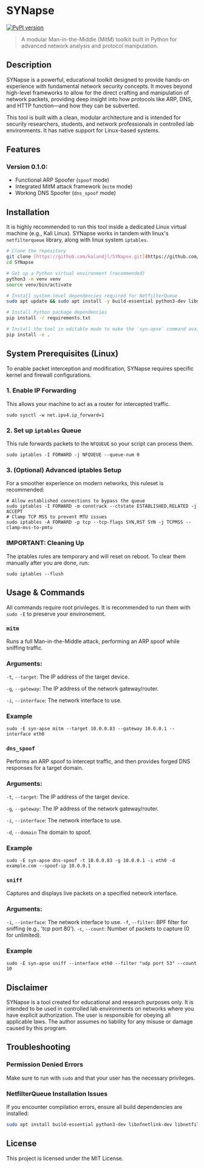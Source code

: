 # SYNapse

[![PyPI version](https://badge.fury.io/py/synapse-toolkit.svg)](https://badge.fury.io/py/synapse-toolkit)

> A modular Man-in-the-Middle (MitM) toolkit built in Python for advanced network analysis and protocol manipulation.

## Description
SYNapse is a powerful, educational toolkit designed to provide hands-on experience with fundamental network security concepts. It moves beyond high-level frameworks to allow for the direct crafting and manipulation of network packets, providing deep insight into how protocols like ARP, DNS, and HTTP function—and how they can be subverted.

This tool is built with a clean, modular architecture and is intended for security researchers, students, and network professionals in controlled lab environments. It has native support for Linux-based systems.


## Features
### Version 0.1.0:
 - Functional ARP Spoofer (`spoof` mode)
 - Integrated MitM attack framework (`mitm` mode)
 - Working DNS Spoofer (`dns_spoof` mode)

 ## Installation
 It is highly recommended to run this tool inside a dedicated Linux virtual machine (e.g., Kali Linux).
 SYNapse works in tandem with linux's ```netfilterqueue``` library, along with linux system ```iptables```.

```bash
# Clone the repository
git clone [https://github.com/kalandjl/SYNapse.git](https://github.com/kalandjl/SYNapse.git)
cd SYNapse

# Set up a Python virtual environment (recommended)
python3 -m venv venv
source venv/bin/activate

# Install system-level dependencies required for NetfilterQueue
sudo apt update && sudo apt install -y build-essential python3-dev libnfnetlink-dev libnetfilter-queue-dev

# Install Python package dependencies
pip install -r requirements.txt

# Install the tool in editable mode to make the `syn-apse` command available
pip install -e .

```

## System Prerequisites (Linux)
To enable packet interception and modification, SYNapse requires specific kernel and firewall configurations.

### 1. Enable IP Forwarding
This allows your machine to act as a router for intercepted traffic.

```
sudo sysctl -w net.ipv4.ip_forward=1
```

### 2. Set up ```iptables``` Queue
This rule forwards packets to the ```NFQUEUE``` so your script can process them.
```
sudo iptables -I FORWARD -j NFQUEUE --queue-num 0
```

### 3. (Optional) Advanced iptables Setup
For a smoother experience on modern networks, this ruleset is recommended:
```
# Allow established connections to bypass the queue
sudo iptables -I FORWARD -m conntrack --ctstate ESTABLISHED,RELATED -j ACCEPT
# Clamp TCP MSS to prevent MTU issues
sudo iptables -A FORWARD -p tcp --tcp-flags SYN,RST SYN -j TCPMSS --clamp-mss-to-pmtu
```

### IMPORTANT: Cleaning Up
The iptables rules are temporary and will reset on reboot. To clear them manually after you are done, run:
```
sudo iptables --flush
```

## Usage & Commands

All commands require root privileges. It is recommended to run them with ```sudo -E``` to preserve your environement.

### ```mitm``` 
 
Runs a full Man-in-the-Middle attack, performing an ARP spoof while sniffing traffic.

### Arguments:
 
```-t```, ```--target```: The IP address of the target device.

```-g```, ```--gateway```: The IP address of the network gateway/router.

```-i```, ```--interface```: The network interface to use.

### Example

```
sudo -E syn-apse mitm --target 10.0.0.83 --gateway 10.0.0.1 --interface eth0
```

### ```dns_spoof``` 
 
Performs an ARP spoof to intercept traffic, and then provides forged DNS responses for a target domain.

### Arguments:

```-t```, ```--target```: The IP address of the target device.

```-g```, ```--gateway```: The IP address of the network gateway/router.

```-i```, ```--interface```: The network interface to use.

```-d```, ```--domain``` The domain to spoof.

### Example

```
sudo -E syn-apse dns-spoof -t 10.0.0.83 -g 10.0.0.1 -i eth0 -d example.com --spoof-ip 10.0.0.1

```

### ```sniff```
 
  Captures and displays live packets on a specified network interface.

### Arguments:

```-i```, ```--interface```: The network interface to use.
```-f```, ```--filter```: BPF filter for sniffing (e.g., 'tcp port 80').
```-c```, ```--count```: Number of packets to capture (0 for unlimited).

### Example

```
sudo -E syn-apse sniff --interface eth0 --filter "udp port 53" --count 10
```

## Disclaimer
SYNapse is a tool created for educational and research purposes only. It is intended to be used in controlled lab environments on networks where you have explicit authorization. The user is responsible for obeying all applicable laws. The author assumes no liability for any misuse or damage caused by this program.

## Troubleshooting

### Permission Denied Errors
Make sure to run with `sudo` and that your user has the necessary privileges.

### NetfilterQueue Installation Issues
If you encounter compilation errors, ensure all build dependencies are installed:
```bash
sudo apt install build-essential python3-dev libnfnetlink-dev libnetfilter-queue-dev
```

## License 
This project is licensed under the MIT License.